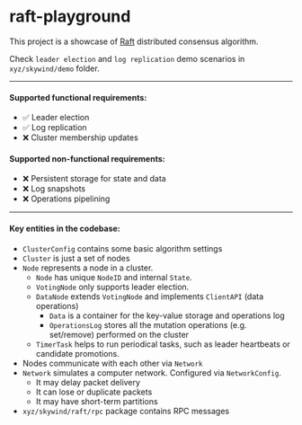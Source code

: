 # raft-playground

This project is a showcase of [Raft](https://raft.github.io/) distributed consensus algorithm.

Check `leader election` and `log replication` demo scenarios in ``xyz/skywind/demo`` folder. 

<hr/>

#### Supported functional requirements:
- ✅ Leader election
- ✅ Log replication
- ❌ Cluster membership updates

#### Supported non-functional requirements:
- ❌ Persistent storage for state and data
- ❌ Log snapshots
- ❌ Operations pipelining

<hr/>

#### Key entities in the codebase:
- `ClusterConfig` contains some basic algorithm settings
- `Cluster` is just a set of nodes
- `Node` represents a node in a cluster.
    - `Node` has unique `NodeID` and internal `State`.
    - `VotingNode` only supports leader election.
    - `DataNode` extends `VotingNode` and implements `ClientAPI` (data operations)
      - `Data` is a container for the key-value storage and operations log
      - `OperationsLog` stores all the mutation operations (e.g. set/remove) performed on the cluster
    - `TimerTask` helps to run periodical tasks, such as leader heartbeats or candidate promotions.
- Nodes communicate with each other via `Network`
- `Network` simulates a computer network. Configured via `NetworkConfig`.
  - It may delay packet delivery
  - It can lose or duplicate packets  
  - It may have short-term partitions
- `xyz/skywind/raft/rpc` package contains RPC messages